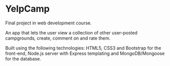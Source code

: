 # YelpCamp
Final project in web development course.

An app that lets the user view a collection of other user-posted campgrounds, create, comment on and rate them.

Built using the following technologies: HTML5, CSS3 and Bootstrap for the front-end, Node.js server with Express templating and MongoDB/Mongoose for the database.
